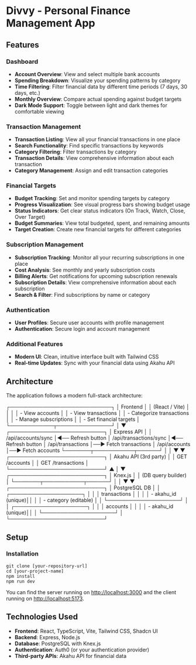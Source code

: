 # Divvy - Personal Finance Management App

## Features

### Dashboard
- **Account Overview**: View and select multiple bank accounts
- **Spending Breakdown**: Visualize your spending patterns by category
- **Time Filtering**: Filter financial data by different time periods (7 days, 30 days, etc.)
- **Monthly Overview**: Compare actual spending against budget targets
- **Dark Mode Support**: Toggle between light and dark themes for comfortable viewing

### Transaction Management
- **Transaction Listing**: View all your financial transactions in one place
- **Search Functionality**: Find specific transactions by keywords
- **Category Filtering**: Filter transactions by category
- **Transaction Details**: View comprehensive information about each transaction
- **Category Management**: Assign and edit transaction categories

### Financial Targets
- **Budget Tracking**: Set and monitor spending targets by category
- **Progress Visualization**: See visual progress bars showing budget usage
- **Status Indicators**: Get clear status indicators (On Track, Watch, Close, Over Target)
- **Budget Summaries**: View total budgeted, spent, and remaining amounts
- **Target Creation**: Create new financial targets for different categories

### Subscription Management
- **Subscription Tracking**: Monitor all your recurring subscriptions in one place
- **Cost Analysis**: See monthly and yearly subscription costs
- **Billing Alerts**: Get notifications for upcoming subscription renewals
- **Subscription Details**: View comprehensive information about each subscription
- **Search & Filter**: Find subscriptions by name or category

### Authentication
- **User Profiles**: Secure user accounts with profile management
- **Authentication**: Secure login and account management

### Additional Features
- **Modern UI**: Clean, intuitive interface built with Tailwind CSS
- **Real-time Updates**: Sync with your financial data using Akahu API

## Architecture
The application follows a modern full-stack architecture:

┌────────────────────────────┐
│         Frontend           │
│      (React / Vite)        │
│                            │
│  - View accounts           │
│  - View transactions       │
│  - Categorize transactions │
│  - Manage subscriptions    │
│  - Set financial targets   │
└────────────┬───────────────┘
             │
             ▼
 ┌──────────────────────────┐
 │        Express API       │
 │  /api/accounts/sync      │◄── Refresh button
 │  /api/transactions/sync  │◄── Refresh button
 │  /api/transactions        │──► Fetch transactions
 │  /api/accounts            │──► Fetch accounts
 └───────┬───────────┬──────┘
         │           │
         ▼           ▼
 ┌──────────────────────────┐
 │   Akahu API (3rd party)  │
 │  GET /accounts           │
 │  GET /transactions       │
 └──────────────────────────┘
         ▲
         │
         ▼
 ┌──────────────────────────┐
 │        Knex.js           │
 │     (DB query builder)   │
 └───────┬───────────┬──────┘
         │           │
         ▼           ▼
 ┌──────────────────────────┐
 │       PostgreSQL DB      │
 │   ┌────────────────────┐ │
 │   │    transactions    │ │
 │   │  - akahu_id (unique)││
 │   │  - category (editable) │
 │   └────────────────────┘ │
 │   ┌────────────────────┐ │
 │   │     accounts       │ │
 │   │  - akahu_id (unique)││
 │   └────────────────────┘ │
 └──────────────────────────┘

## Setup

### Installation

```
git clone [your-repository-url]
cd [your-project-name]
npm install
npm run dev
```

You can find the server running on [http://localhost:3000](http://localhost:3000) and the client running on [http://localhost:5173](http://localhost:5173).

## Technologies Used
- **Frontend**: React, TypeScript, Vite, Tailwind CSS, Shadcn UI
- **Backend**: Express, Node.js
- **Database**: PostgreSQL with Knex.js
- **Authentication**: Auth0 (or your authentication provider)
- **Third-party APIs**: Akahu API for financial data